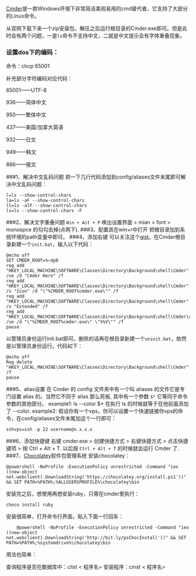 <!--
Title|Cmder简单使用小结
Id|cmder-simple-use
Date|2015-09-10 20:33:00
Status|Publish
Type|Post
Tags|tools,tech
Excerpt|Cmder是一款Windows环境下非常简洁美观易用的cmd替代者，它支持了大部分的Linux命令。
-->
[Cmder](http://bliker.github.io/cmder/)是一款Windows环境下非常简洁美观易用的cmd替代者，它支持了大部分的Linux命令。

从官网下载下来一个zip安装包，解压之后运行根目录的Cmder.exe即可。但是此时会有两个问题，一是`ls`命令不支持中文，二就是中文提示会有字体重叠现象。

### 设置dos下的编码：     
命令：chcp 65001

补充部分字符编码对应代码：

65001——UTF-8

936——简体中文

950——繁体中文

437——美国/加拿大英语

932——日文

949——韩文

866——俄文

###1、解决中文乱码问题
把一下几行代码添加到config/aliases文件末尾即可解决中文乱码问题：

    l=ls --show-control-chars 
	la=ls -aF --show-control-chars 
	ll=ls -alF --show-control-chars
	ls=ls --show-control-chars -F
###2、解决文字重叠问题
`Win + Ait + P` 唤出设置界面 > mian > font > monospce 的勾勾去掉(点两下).
###3、配置其在win+r中打开
把根目录加到系统环境的path变量中即可。
###4、添加右键
可以关注这个[gist](https://gist.github.com/unmric/8067104)。在Cmder根目录新建一个`init.bat`，输入以下代码：

    @echo off
	SET CMDER_ROOT=%~dp0
	reg add "HKEY_LOCAL_MACHINE\SOFTWARE\Classes\Directory\Background\shell\Cmder" /ve /d "Cmder Here" /f
	reg add "HKEY_LOCAL_MACHINE\SOFTWARE\Classes\Directory\Background\shell\Cmder" /v "Icon" /d "\"%CMDER_ROOT%cmder.exe\"" /f
	reg add "HKEY_LOCAL_MACHINE\SOFTWARE\Classes\Directory\Background\shell\Cmder" /v "Extended" /f
	reg add "HKEY_LOCAL_MACHINE\SOFTWARE\Classes\Directory\Background\shell\Cmder\command" /ve /d "\"%CMDER_ROOT%cmder.exe\" \"%%V\"" /f
	pause
以管理员身份运行init.bat即可。删除的话再在根目录新建一个`uninit.bat`，依然是以管理员身份运行。代码如下：

    @echo off
	Reg delete "HKEY_LOCAL_MACHINE\SOFTWARE\Classes\Directory\Background\shell\Cmder" /f
	pause
###5、alias设置
在 Cmder 的 config 文件夹中有一个叫 aliases 的文件它是专门设置 alias 的。当然它不同于 alias 那么死板, 其中有一个参数 `$*` 它等同于命令参数的其他部分。
example1:
 ls --color $* 在执行 ls 的时候就等于在他前面添加了 --color.
 example2:
 假设你有一个vps，你可以设置一个快速链接你vps的命令，在config/aliases文件末尾加这个一行即可： 
 
    sshvps=ssh -p 22 username@x.x.x.x
###6、添加快捷键
右键 cmder.exe > 创建快捷方式 > 右键快捷方式 > 点击快捷键项 > 按 Ctrl + Alt + T.
以后按 `Ctrl + Alt + T` 的时候就会运行 Cmder 了.
###7、[Chocolatey](http://chocolatey.org/)软件包管理系统
安装chocolatey：

    @powershell -NoProfile -ExecutionPolicy unrestricted -Command "iex ((new-object net.webclient).DownloadString('https://chocolatey.org/install.ps1'))" && SET PATH=%PATH%;%ALLUSERSPROFILE%\chocolatey\bin
安装完之后，想使用再想安装ruby，只需在cmder里执行：

    choco install ruby
    
安装很简单，打开命令行界面，贴入下面一行回车：

```shell
	@powershell -NoProfile -ExecutionPolicy unrestricted -Command "iex ((new-object net.webclient).DownloadString('http://bit.ly/psChocInstall'))" && SET PATH=%PATH%;%systemdrive%\chocolatey\bin
```

用法也简单：

查询程序是否在数据库中：clist < 程序名>
安装程序：cinst < 程序名>
